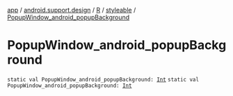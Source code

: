 [app](../../../index.md) / [android.support.design](../../index.md) / [R](../index.md) / [styleable](index.md) / [PopupWindow_android_popupBackground](./-popup-window_android_popup-background.md)

# PopupWindow_android_popupBackground

`static val PopupWindow_android_popupBackground: `[`Int`](https://kotlinlang.org/api/latest/jvm/stdlib/kotlin/-int/index.html)
`static val PopupWindow_android_popupBackground: `[`Int`](https://kotlinlang.org/api/latest/jvm/stdlib/kotlin/-int/index.html)